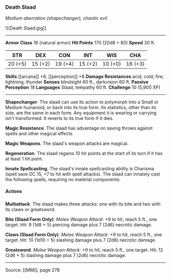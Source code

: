 ### Death Slaad
_Medium aberration (shapechanger), chaotic evil_

![[Death Slaad.jpg]]




---

**Armor Class** 18 (natural armor)
**Hit Points** 170 (20d8 + 80)
**Speed** 30 ft.

| STR     | DEX     | CON     | INT     | WIS     | CHA     |
|---------|---------|---------|---------|---------|---------|
| 20 (+5) | 15 (+2) | 19 (+4) | 15 (+2) | 10 (+0) | 16 (+3) |

**Skills** [[arcana]] +6, [[perception]] +8
**Damage Resistances** acid; cold; fire; lightning; thunder
**Senses** blindsight 60 ft., darkvision 60 ft.
**Passive Perception** 18
**Languages** Slaad, telepathy 60 ft.
**Challenge** 10 (5,900 XP)

---

**Shapechanger**. The slaad can use its action to polymorph into a Small or Medium humanoid, or back into its true form. Its statistics, other than its size, are the same in each form. Any equipment it is wearing or carrying isn't transformed. It reverts to its true form if it dies.

**Magic Resistance**. The slaad has advantage on saving throws against spells and other magical effects.

**Magic Weapons**. The slaad's weapon attacks are magical.

**Regeneration**. The slaad regains 10 hit points at the start of its turn if it has at least 1 hit point.

**Innate Spellcasting.** The slaad's innate spellcasting ability is Charisma (spell save DC 15, +7 to hit with spell attacks). The slaad can innately cast the following spells, requiring no material components:

##### Actions
**Multiattack**. The slaad makes three attacks: one with its bite and two with its claws or greatsword.

**Bite (Slaad Form Only)**. _Melee Weapon Attack:_ +9 to hit, reach 5 ft., one target. Hit: 9 (1d8 + 5) piercing damage plus 7 (2d6) necrotic damage.

**Claws (Slaad Form Only)**. _Melee Weapon Attack:_ +9 to hit, reach 5 ft., one target. Hit: 10 (1d10 + 5) slashing damage plus 7 (2d6) necrotic damage.

**Greatsword**. _Melee Weapon Attack:_ +9 to hit, reach 5 ft., one target. Hit: 12 (2d6 + 5) slashing damage plus 7 (2d6) necrotic damage.


---

Source: [[MM]], page 278